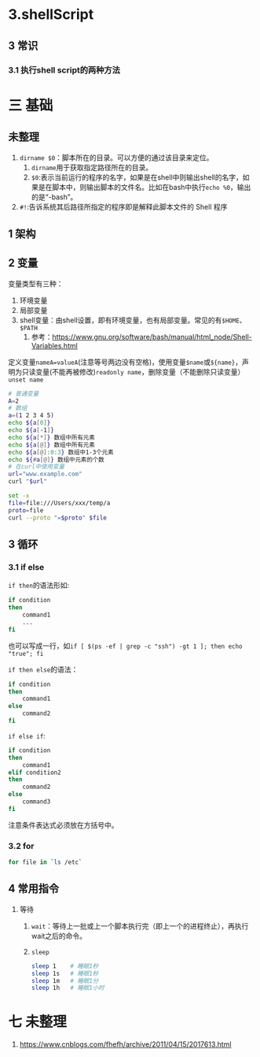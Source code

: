 # 3.shellScript

## 3 常识
### 3.1 执行shell script的两种方法


# 三 基础
## 未整理
1. `dirname $0`：脚本所在的目录。可以方便的通过该目录来定位。
    1. `dirname`用于获取指定路径所在的目录。
    2. `$0`:表示当前运行的程序的名字，如果是在shell中则输出shell的名字，如果是在脚本中，则输出脚本的文件名。比如在bash中执行`echo %0`，输出的是“-bash”。
2. `#!`:告诉系统其后路径所指定的程序即是解释此脚本文件的 Shell 程序

## 1 架构
## 2 变量
变量类型有三种：
1. 环境变量
2. 局部变量
3. shell变量：由shell设置，即有环境变量，也有局部变量。常见的有`$HOME`、`$PATH`
    1. 参考：https://www.gnu.org/software/bash/manual/html_node/Shell-Variables.html

定义变量`nameA=valueA`(注意等号两边没有空格)，使用变量`$name`或`${name}`，声明为只读变量(不能再被修改)`readonly name`，删除变量（不能删除只读变量）`unset name`

```bash
# 普通变量
A=2
# 数组
a=(1 2 3 4 5)
echo ${a[0]}
echo ${a[-1]}
echo ${a[*]} 数组中所有元素
echo ${a[@]} 数组中所有元素
echo ${a[@]:0:3} 数组中1-3个元素
echo ${#a[@]} 数组中元素的个数
# 在curl中使用变量
url="www.example.com"
curl "$url"

set -x
file=file:///Users/xxx/temp/a
proto=file
curl --proto "=$proto" $file
```

## 3 循环
### 3.1 if else
`if then`的语法形如:
```bash
if condition
then
    command1 
    ...
fi
```
也可以写成一行，如`if [ $(ps -ef | grep -c "ssh") -gt 1 ]; then echo "true"; fi`

`if then else`的语法：
```bash 
if condition
then 
    command1
else
    command2
fi
```

`if else if`:
```bash
if condition
then 
    command1
elif condition2
then 
    command2
else
    command3
fi
```

注意条件表达式必须放在方括号中。

### 3.2 for
```bash
for file in `ls /etc`
```

## 4 常用指令
1. 等待
    1. `wait`：等待上一批或上一个脚本执行完（即上一个的进程终止），再执行wait之后的命令。
    2. `sleep`
        
        ```bash
        sleep 1    # 睡眠1秒
        sleep 1s   # 睡眠1秒
        sleep 1m   # 睡眠1分
        sleep 1h   # 睡眠1小时
        ```

# 七 未整理
1. https://www.cnblogs.com/fhefh/archive/2011/04/15/2017613.html